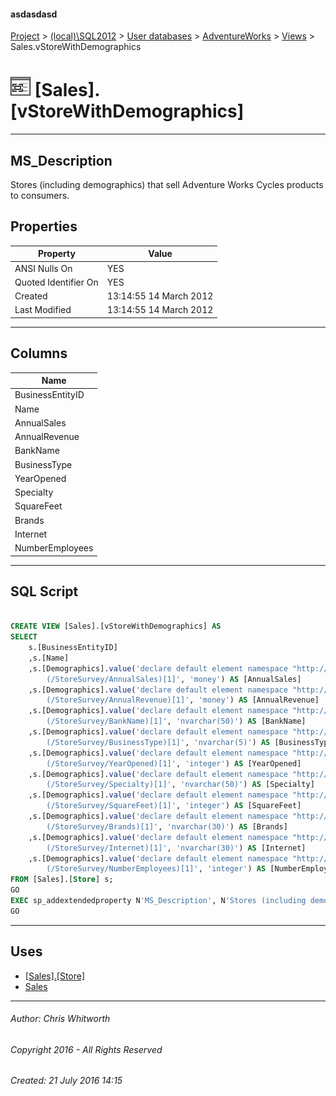 #### asdasdasd

[Project](../../../../index.md) > [(local)\\SQL2012](../../../index.md) > [User databases](../../index.md) > [AdventureWorks](../index.md) > [Views](Views.md) > Sales.vStoreWithDemographics

# ![Views](../../../../Images/View32.png) [Sales].[vStoreWithDemographics]

---

## <a name="#description"></a>MS_Description

Stores (including demographics) that sell Adventure Works Cycles products to consumers.

## <a name="#properties"></a>Properties

| Property | Value |
|---|---|
| ANSI Nulls On | YES |
| Quoted Identifier On | YES |
| Created | 13:14:55 14 March 2012 |
| Last Modified | 13:14:55 14 March 2012 |


---

## <a name="#columns"></a>Columns

| Name |
|---|
| BusinessEntityID |
| Name |
| AnnualSales |
| AnnualRevenue |
| BankName |
| BusinessType |
| YearOpened |
| Specialty |
| SquareFeet |
| Brands |
| Internet |
| NumberEmployees |


---

## <a name="#sqlscript"></a>SQL Script

```sql

CREATE VIEW [Sales].[vStoreWithDemographics] AS 
SELECT 
    s.[BusinessEntityID] 
    ,s.[Name] 
    ,s.[Demographics].value('declare default element namespace "http://schemas.microsoft.com/sqlserver/2004/07/adventure-works/StoreSurvey"; 
        (/StoreSurvey/AnnualSales)[1]', 'money') AS [AnnualSales] 
    ,s.[Demographics].value('declare default element namespace "http://schemas.microsoft.com/sqlserver/2004/07/adventure-works/StoreSurvey"; 
        (/StoreSurvey/AnnualRevenue)[1]', 'money') AS [AnnualRevenue] 
    ,s.[Demographics].value('declare default element namespace "http://schemas.microsoft.com/sqlserver/2004/07/adventure-works/StoreSurvey"; 
        (/StoreSurvey/BankName)[1]', 'nvarchar(50)') AS [BankName] 
    ,s.[Demographics].value('declare default element namespace "http://schemas.microsoft.com/sqlserver/2004/07/adventure-works/StoreSurvey"; 
        (/StoreSurvey/BusinessType)[1]', 'nvarchar(5)') AS [BusinessType] 
    ,s.[Demographics].value('declare default element namespace "http://schemas.microsoft.com/sqlserver/2004/07/adventure-works/StoreSurvey"; 
        (/StoreSurvey/YearOpened)[1]', 'integer') AS [YearOpened] 
    ,s.[Demographics].value('declare default element namespace "http://schemas.microsoft.com/sqlserver/2004/07/adventure-works/StoreSurvey"; 
        (/StoreSurvey/Specialty)[1]', 'nvarchar(50)') AS [Specialty] 
    ,s.[Demographics].value('declare default element namespace "http://schemas.microsoft.com/sqlserver/2004/07/adventure-works/StoreSurvey"; 
        (/StoreSurvey/SquareFeet)[1]', 'integer') AS [SquareFeet] 
    ,s.[Demographics].value('declare default element namespace "http://schemas.microsoft.com/sqlserver/2004/07/adventure-works/StoreSurvey"; 
        (/StoreSurvey/Brands)[1]', 'nvarchar(30)') AS [Brands] 
    ,s.[Demographics].value('declare default element namespace "http://schemas.microsoft.com/sqlserver/2004/07/adventure-works/StoreSurvey"; 
        (/StoreSurvey/Internet)[1]', 'nvarchar(30)') AS [Internet] 
    ,s.[Demographics].value('declare default element namespace "http://schemas.microsoft.com/sqlserver/2004/07/adventure-works/StoreSurvey"; 
        (/StoreSurvey/NumberEmployees)[1]', 'integer') AS [NumberEmployees] 
FROM [Sales].[Store] s;
GO
EXEC sp_addextendedproperty N'MS_Description', N'Stores (including demographics) that sell Adventure Works Cycles products to consumers.', 'SCHEMA', N'Sales', 'VIEW', N'vStoreWithDemographics', NULL, NULL
GO

```


---

## <a name="#uses"></a>Uses

* [[Sales].[Store]](../Tables/Store.md)
* [Sales](../Security/Schemas/Sales.md)


---

###### Author:  Chris Whitworth

###### Copyright 2016 - All Rights Reserved

###### Created: 21 July 2016 14:15

